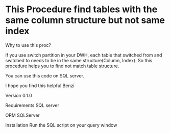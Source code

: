 # This Procedure find tables with the same column structure but not same index

Why to use this proc?

If you use switch partition in your DWH, each table that switched from and switched to needs to be in the same structure(Column, Index).
So this procedure helps you to find not match table structure.


You can use this code on SQL server.


I hope you find this helpful
Benzi

Version
0.1.0

Requirements
SQL server


ORM
SQLServer

Installation
Run the SQL script on your query window

